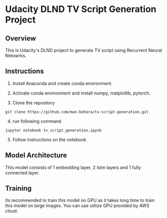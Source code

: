 # Udacity DLND TV Script Generation Project

## Overview
This is Udacity's DLND project to generate TV script using Recurrent Neural Netowrks.

## Instructions
1. Install Anaconda and create conda environment.
2. Activate conda environment and install numpy, matplotlib, pytorch.

3. Clone the repository
```
git clone https://github.com/man-bohara/tv-script-generation.git
```

4. run following command 
```
jupyter notebook tv_script_generation.ipynb
```
5. Follow instructions on the notebook

## Model Architecture
This model consists of 1 embedding layer, 2 lstm layers and 1 fully connected layer.

## Training
Its recommended to train this model on GPU as it takes long time to train this model on large images. You can use utilize GPU provided by AWS cloud.
